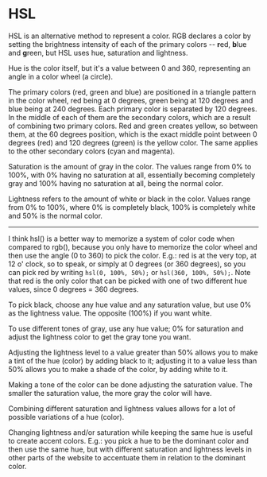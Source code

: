# HSL

HSL is an alternative method to represent a color. RGB declares a color by setting the brightness intensity of each of the primary colors -- **r**ed, **b**lue and **g**reen, but HSL uses hue, saturation and lightness.

Hue is the color itself, but it's a value between 0 and 360, representing an angle in a color wheel (a circle).

The primary colors (red, green and blue) are positioned in a triangle pattern in the color wheel, red being at 0 degrees, green being at 120 degrees and blue being at 240 degrees. Each primary color is separated by 120 degrees. In the middle of each of them are the secondary colors, which are a result of combining two primary colors. Red and green creates yellow, so between them, at the 60 degrees position, which is the exact middle point between 0 degrees (red) and 120 degrees (green) is the yellow color. The same applies to the other secondary colors (cyan and magenta).

Saturation is the amount of gray in the color. The values range from 0% to 100%, with 0% having no saturation at all, essentially becoming completely gray and 100% having no saturation at all, being the normal color.

Lightness refers to the amount of white or black in the color. Values range from 0% to 100%, where 0% is completely black, 100% is completely white and 50% is the normal color.

---

I think hsl() is a better way to memorize a system of color code when compared to rgb(), because you only have to memorize the color wheel and then use the angle (0 to 360) to pick the color. E.g.: red is at the very top, at 12 o' clock, so to speak, or simply at 0 degrees (or 360 degrees), so you can pick red by writing `hsl(0, 100%, 50%);` or `hsl(360, 100%, 50%);`. Note that red is the only color that can be picked with one of two different hue values, since 0 degrees = 360 degrees.

To pick black, choose any hue value and any saturation value, but use 0% as the lightness value. The opposite (100%) if you want white.

To use different tones of gray, use any hue value; 0% for saturation and adjust the lightness color to get the gray tone you want.

Adjusting the lightness level to a value greater than 50% allows you to make a tint of the hue (color) by adding black to it; adjusting it to a value less than 50% allows you to make a shade of the color, by adding white to it.

Making a tone of the color can be done adjusting the saturation value. The smaller the saturation value, the more gray the color will have.

Combining different saturation and lightness values allows for a lot of possible variations of a hue (color).

Changing lightness and/or saturation while keeping the same hue is useful to create accent colors. E.g.: you pick a hue to be the dominant color and then use the same hue, but with different saturation and lightness levels in other parts of the website to accentuate them in relation to the dominant color.

